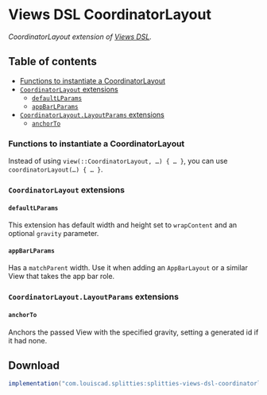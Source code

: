 # Views DSL CoordinatorLayout

*CoordinatorLayout extension of [Views DSL](../views-dsl).*

## Table of contents

* [Functions to instantiate a CoordinatorLayout](#functions-to-instantiate-a-coordinatorlayout)
* [`CoordinatorLayout` extensions](#coordinatorlayout-extensions)
    * [`defaultLParams`](#defaultlparams)
    * [`appBarLParams`](#appbarlparams)
* [`CoordinatorLayout.LayoutParams` extensions](#coordinatorlayoutlayoutparams-extensions)
    * [`anchorTo`](#anchorto)

### Functions to instantiate a CoordinatorLayout

Instead of using `view(::CoordinatorLayout, …) { … }`, you can use `coordinatorLayout(…) { … }`.

### `CoordinatorLayout` extensions

#### `defaultLParams`

This extension has default width and height set to `wrapContent` and an
optional `gravity` parameter.

#### `appBarLParams`

Has a `matchParent` width.
Use it when adding an `AppBarLayout` or a similar View that takes the app bar role.

### `CoordinatorLayout.LayoutParams` extensions

#### `anchorTo`

Anchors the passed View with the specified gravity, setting a generated id if it had none.

## Download

```groovy
implementation("com.louiscad.splitties:splitties-views-dsl-coordinatorlayout:$splitties_version")
```
